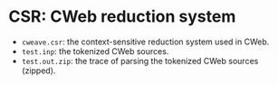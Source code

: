 # CSR: CWeb reduction system

- <code>cweave.csr</code>: the context-sensitive reduction system used in CWeb.
- <code>test.inp</code>: the tokenized CWeb sources.
- <code>test.out.zip</code>: the trace of parsing the tokenized CWeb sources (zipped).

